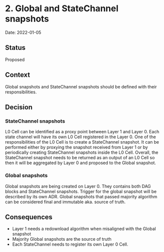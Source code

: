 # 2. Global and StateChannel snapshots

Date: 2022-01-05

## Status

Proposed

## Context

Global snapshots and StateChannel snapshots should be defined with their
responsibilities.

## Decision

### StateChannel snapshots

L0 Cell can be identified as a proxy point between Layer 1 and Layer 0. Each
state channel will have its own L0 Cell registered in the Layer 0. One of the
responsibilities of the L0 Cell is to create a StateChannel snapshot. It can be
performed either by proxying the snapshot received from Layer 1 or by
periodically creating StateChannel snapshots inside the L0 Cell. Overall, the
StateChannel snapshot needs to be returned as an output of an L0 Cell so then it
will be aggregated by Layer 0 and proposed to the Global snapshot.

### Global snapshots

Global snapshots are being created on Layer 0. They contains both DAG blocks and
StateChannel snapshots. Trigger for the global snapshot will be described by its
own ADR. Global snapshots that passed majority algorithm can be considered final
and immutable aka. source of truth.

## Consequences

- Layer 1 needs a redownload algorithm when misaligned with the Global snapshot
- Majority Global snapshots are the source of truth
- Each StateChannel needs to register its own Layer 0 Cell.
